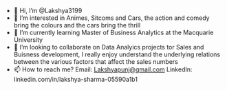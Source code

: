 - 👋 Hi, I’m @Lakshya3199
- 👀 I’m interested in Animes, Sitcoms and Cars, the action and comedy bring the colours and the cars bring the thrill 
- 🌱 I’m currently learning Master of Business Analytics at the Macquarie University 
- 💞️ I’m looking to collaborate on Data Analyics projects tor Sales and Buisness development,
  I really enjoy understand the underlying relations between the various factors that affect the sales numbers
- 📫 How to reach me?
  Email: Lakshyapunj@gmail.com
  LinkedIn: linkedin.com/in/lakshya-sharma-05590a1b1

<!---
Lakshya3199/Lakshya3199 is a ✨ special ✨ repository because its `README.md` (this file) appears on your GitHub profile.
You can click the Preview link to take a look at your changes.
--->

